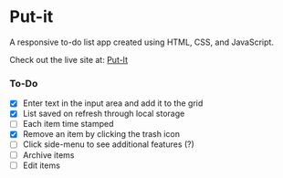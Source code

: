 # Put-it
A responsive to-do list app created using HTML, CSS, and JavaScript.

Check out the live site at: [Put-It](https://put-it.netlify.com/)

### To-Do
- [x] Enter text in the input area and add it to the grid
- [x] List saved on refresh through local storage
- [ ] Each item time stamped
- [x] Remove an item by clicking the trash icon
- [ ] Click side-menu to see additional features (?)
- [ ] Archive items
- [ ] Edit items
